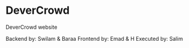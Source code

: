 # DeverCrowd
DeverCrowd website

Backend by: Swilam & Baraa
Frontend by: Emad & H
Executed by: Salim
